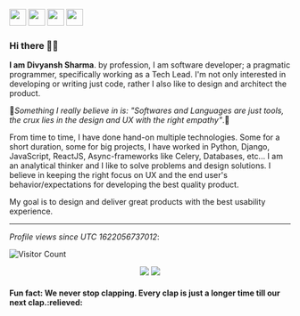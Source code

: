 [<img height="30" src="https://img.shields.io/badge/twitter-%231DA1F2.svg?&style=for-the-badge&logo=twitter&logoColor=white" />][twitter]
[<img height="30" src="https://img.shields.io/badge/linkedin-blue.svg?&style=for-the-badge&logo=linkedin&logoColor=white" />][linkedin]
[<img height="30" src="https://img.shields.io/badge/-Medium-%23000?style=for-the-badge&logo=medium&logoColor=white" />][medium]
[<img height="30" src="https://img.shields.io/badge/-divsharma.in-3B82F6?style=for-the-badge&logoColor=white" />][website]

### Hi there 👋👋
**I am Divyansh Sharma**. by profession, I am software developer; a pragmatic programmer, specifically working as a Tech Lead. I'm not only interested in developing or writing just code, rather I also like to design and architect the product.

:100:*Something I really believe in is: "Softwares and Languages are just tools, the crux lies in the design and UX with the right empathy"*.:100:

From time to time, I have done hand-on multiple technologies. Some for a short duration, some for big projects, I have worked in Python, Django, JavaScript, ReactJS, Async-frameworks like Celery, Databases, etc...
I am an analytical thinker and I like to solve problems and design solutions. I believe in keeping the right focus on UX and the end user's behavior/expectations for developing the best quality product.

My goal is to design and deliver great products with the best usability experience.
<hr/>

*Profile views since UTC 1622056737012*:

![Visitor Count](https://profile-counter.glitch.me/divyanshS/count.svg)

<p align = "center">
  <img src = "https://github-readme-stats.vercel.app/api?username=divyanshS&show_icons=true&theme=dark&count_private=true">
  <img src = "https://github-readme-streak-stats.herokuapp.com/?user=divyanshS&theme=dark&hide_border=true&&count_private=true">
</p>

<h4>Fun fact: We never stop clapping. Every clap is just a longer time till our next clap.:relieved:</h4>

[twitter]: https://twitter.com/divyansh_dss
[website]: https://divsharma.in
[linkedin]: https://www.linkedin.com/in/sharma-divyansh/
[medium]: https://medium.com/@divyanshS
